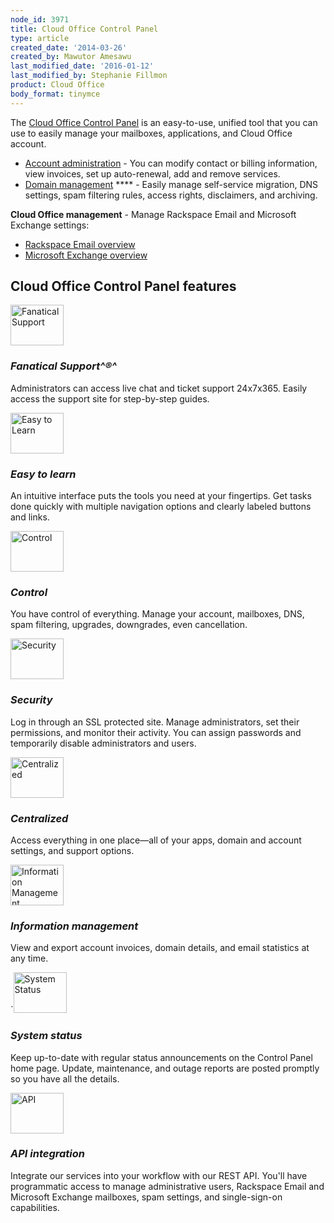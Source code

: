 ```yaml
---
node_id: 3971
title: Cloud Office Control Panel
type: article
created_date: '2014-03-26'
created_by: Mawutor Amesawu
last_modified_date: '2016-01-12'
last_modified_by: Stephanie Fillmon
product: Cloud Office
body_format: tinymce
---
```


The [Cloud Office Control
Panel](https://cp.rackspace.com/Login.aspx?ReturnUrl=%2f "Email & Apps Control Panel")
is an easy-to-use, unified tool that you can use to easily manage your
mailboxes, applications, and Cloud Office account.

-   [Account
    administration](/how-to/my-account-cloud-office-control-panel) -
    You can modify contact or billing information, view invoices, set up
    auto-renewal, add and remove services.
-   [Domain
    management](/how-to/domains-cloud-office-control-panel)
    **** - Easily manage self-service migration, DNS settings, spam
    filtering rules, access rights, disclaimers, and archiving.

**Cloud Office management** - Manage Rackspace Email and Microsoft
Exchange settings:

-   [Rackspace Email
    overview](/how-to/rackspace-email-control-panel-overview)
-   [Microsoft Exchange
    overview](/how-to/microsoft-exchange-cloud-office-control-panel-overview)

Cloud Office Control Panel features
-----------------------------------

 <img src="https://8026b2e3760e2433679c-fffceaebb8c6ee053c935e8915a3fbe7.ssl.cf2.rackcdn.com/field/image/icon_fanatical-support.png" alt="Fanatical Support" width="85" height="65" />

### *Fanatical Support^&reg;^*

Administrators can access live chat and ticket support 24x7x365. Easily
access the support site for step-by-step guides.

 <img src="https://8026b2e3760e2433679c-fffceaebb8c6ee053c935e8915a3fbe7.ssl.cf2.rackcdn.com/field/image/easytolearn.png" alt="Easy to Learn" width="85" height="65" />

### *Easy to learn*

An intuitive interface puts the tools you need at your fingertips. Get
tasks done quickly with multiple navigation options and clearly labeled
buttons and links.

 <img src="https://8026b2e3760e2433679c-fffceaebb8c6ee053c935e8915a3fbe7.ssl.cf2.rackcdn.com/field/image/control.png" alt="Control" width="85" height="65" />

### *Control*

You have control of everything. Manage your account, mailboxes, DNS,
spam filtering, upgrades, downgrades, even cancellation.

 <img src="https://8026b2e3760e2433679c-fffceaebb8c6ee053c935e8915a3fbe7.ssl.cf2.rackcdn.com/field/image/security_1.png" alt="Security" width="85" height="65" />

### *Security*

Log in through an SSL protected site. Manage administrators, set their
permissions, and monitor their activity. You can assign passwords and
temporarily disable administrators and users.

 <img src="https://8026b2e3760e2433679c-fffceaebb8c6ee053c935e8915a3fbe7.ssl.cf2.rackcdn.com/field/image/centralized.png" alt="Centralized" width="85" height="65" />

### *Centralized*

Access everything in one place&mdash;all of your apps, domain and account
settings, and support options.

 <img src="https://8026b2e3760e2433679c-fffceaebb8c6ee053c935e8915a3fbe7.ssl.cf2.rackcdn.com/field/image/informationmanagement.png" alt="Information Management" width="85" height="65" />

### *Information management*

View and export account invoices, domain details, and email statistics
at any time.

\`<img src="https://8026b2e3760e2433679c-fffceaebb8c6ee053c935e8915a3fbe7.ssl.cf2.rackcdn.com/field/image/systemstatus.png" alt="System Status" width="85" height="65" />

### *System status*

Keep up-to-date with regular status announcements on the Control Panel
home page. Update, maintenance, and outage reports are posted promptly
so you have all the details.

 <img src="https://8026b2e3760e2433679c-fffceaebb8c6ee053c935e8915a3fbe7.ssl.cf2.rackcdn.com/field/image/icon_api_1.png" alt="API" width="85" height="65" />

### *API integration*

Integrate our services into your workflow with our REST API. You'll have
programmatic access to manage administrative users, Rackspace Email and
Microsoft Exchange mailboxes, spam settings, and single-sign-on
capabilities.

